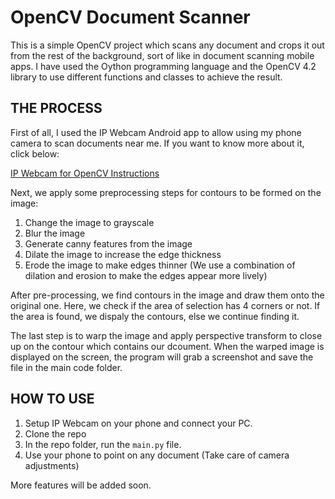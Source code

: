 # OpenCV Document Scanner

This is a simple OpenCV project which scans any document and crops it out from the rest of the background, sort of like in document scanning mobile apps. I have used the Oython programming language and 
the OpenCV 4.2 library to use different functions and classes to achieve the result.

## THE PROCESS

First of all, I used the IP Webcam Android app to allow using my phone camera to scan documents near me. If you want to know more about it, click below:

[IP Webcam for OpenCV Instructions](https://origin.geeksforgeeks.org/connect-your-android-phone-camera-to-opencv-python/)

Next, we apply some preprocessing steps for contours to be formed on the image:
1. Change the image to grayscale
2. Blur the image
3. Generate canny features from the image
4. Dilate the image to increase the edge thickness
5. Erode the image to make edges thinner (We use a combination of dilation and erosion to make the edges appear more lively)

After pre-processing, we find contours in the image and draw them onto the original one. Here, we check if the area of selection has 4 corners or not. If the area is found, we dispaly
the contours, else we continue finding it. 

The last step is to warp the image and apply perspective transform to close up on the contour which contains our dcoument. When the warped image is displayed on the screen, the program
will grab a screenshot and save the file in the main code folder.

## HOW TO USE

1. Setup IP Webcam on your phone and connect your PC.
2. Clone the repo
3. In the repo folder, run the ```main.py``` file.
4. Use your phone to point on any document (Take care of camera adjustments)


More features will be added soon.
